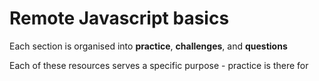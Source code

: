 # Remote Javascript basics

Each section is organised into  **practice**, **challenges**, and **questions**

Each of these resources serves a specific purpose - practice is there for 
